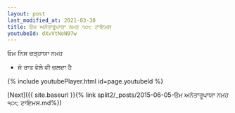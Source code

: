 ```yaml
---
layout: post
last_modified_at: 2021-03-30
title: ਓਮ ਅਨੰਤਾਰੂਪਾਯਾ ਨਮਹ ੧੦੮ ਟਾਇਮਸ
youtubeId: dXvVtNoN97w
---
```

 
 
 ਓਮ ਨਿਸ ਚੜ੍ਹਾਯਾ ਨਮਹ  
 
 -  ਜੋ ਰਾਤ ਵੇਲੇ ਵੀ ਚਲਦਾ ਹੈ 
 
  
 
  
 
 
 
 
 
 


{% include youtubePlayer.html id=page.youtubeId %}
 
[Next]({{ site.baseurl }}{% link  split2/_posts/2015-06-05-ਓਮ ਅਨੰਤਾਰੂਪਾਯਾ ਨਮਹ ੧੦੮ ਟਾਇਮਸ.md%})
 
